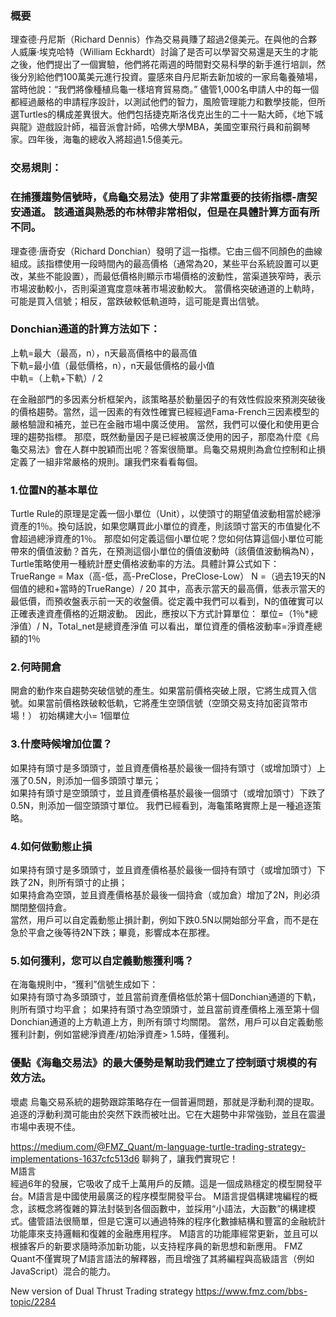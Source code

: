 ### 概要  
理查德·丹尼斯（Richard Dennis）作為交易員賺了超過2億美元。在與他的合夥人威廉·埃克哈特（William Eckhardt）討論了是否可以學習交易還是天生的才能之後，他們提出了一個實驗，他們將花兩週的時間對交易科學的新手進行培訓，然後分別給他們100萬美元進行投資。靈感來自丹尼斯去新加坡的一家烏龜養殖場，當時他說：“我們將像種植烏龜一樣培育貿易商。”
儘管1,000名申請人中的每一個都經過嚴格的申請程序設計，以測試他們的智力，風險管理能力和數學技能，但所選Turtles的構成差異很大。他們包括捷克斯洛伐克出生的二十一點大師，《地下城與龍》遊戲設計師，福音派會計師，哈佛大學MBA，美國空軍飛行員和前鋼琴家。四年後，海龜的總收入將超過1.5億美元。

### 交易規則：  
### 在捕獲趨勢信號時，《烏龜交易法》使用了非常重要的技術指標-唐契安通道。 該通道與熟悉的布林帶非常相似，但是在具體計算方面有所不同。
理查德·唐奇安（Richard Donchian）發明了這一指標。它由三個不同顏色的曲線組成。該指標使用一段時間內的最高價格（通常為20，某些平台系統設置可以更改，某些不能設置），而最低價格則顯示市場價格的波動性，當渠道狹窄時，表示市場波動較小，否則渠道寬度意味著市場波動較大。
當價格突破通道的上軌時，可能是買入信號；相反，當跌破較低軌道時，這可能是賣出信號。

### Donchian通道的計算方法如下：  
上軌=最大（最高，n），n天最高價格中的最高值  
下軌=最小值（最低價格，n），n天最低價格的最小值  
中軌=（上軌+下軌）/ 2  

在金融部門的多因素分析框架內，該策略基於動量因子的有效性假設來預測突破後的價格趨勢。當然，這一因素的有效性確實已經經過Fama-French三因素模型的嚴格驗證和補充，並已在金融市場中廣泛使用。
當然，我們可以優化和使用更合理的趨勢指標。
那麼，既然動量因子是已經被廣泛使用的因子，那麼為什麼《烏龜交易法》會在人群中脫穎而出呢？答案很簡單。烏龜交易規則為倉位控制和止損定義了一組非常嚴格的規則。讓我們來看看每個。

### 1.位置N的基本單位  
Turtle Rule的原理是定義一個小單位（Unit），以使頭寸的期望值波動相當於總淨資產的1％。換句話說，如果您購買此小單位的資產，則該頭寸當天的市值變化不會超過總淨資產的1％。
那麼如何定義這個小單位呢？您如何估算這個小單位可能帶來的價值波動？首先，在預測這個小單位的價值波動時（該價值波動稱為N），Turtle策略使用一種統計歷史價格波動率的方法。具體計算公式如下：
TrueRange = Max（高-低，高-PreClose，PreClose-Low）
N =（過去19天的N個值的總和+當時的TrueRange）/ 20
其中，高表示當天的最高價，低表示當天的最低價，而預收盤表示前一天的收盤價。從定義中我們可以看到，N的值確實可以正確表達資產價格的近期波動。
因此，應按以下方式計​​算單位：
單位=（1％*總淨值）/ N，Total_net是總資產淨值
可以看出，單位資產的價格波動率=淨資產總額的1％

### 2.何時開倉  
開倉的動作來自趨勢突破信號的產生。如果當前價格突破上限，它將生成買入信號。如果當前價格跌破較低軌，它將產生空頭信號（空頭交易支持加密貨幣市場！）
初始構建大小= 1個單位

### 3.什麼時候增加位置？  
如果持有頭寸是多頭頭寸，並且資產價格基於最後一個持有頭寸（或增加頭寸）上漲了0.5N，則添加一個多頭頭寸單元；  
如果持有頭寸是空頭頭寸，並且資產價格基於最後一個頭寸（或增加頭寸）下跌了0.5N，則添加一個空頭頭寸單位。
我們已經看到，海龜策略實際上是一種追逐策略。

### 4.如何做動態止損  
如果持有頭寸是多頭頭寸，並且資產價格基於最後一個持有頭寸（或增加頭寸）下跌了2N，則所有頭寸的止損；  
如果持倉為空頭，並且資產價格基於最後一個持倉（或加倉）增加了2N，則必須關閉整個持倉。  
當然，用戶可以自定義動態止損計劃，例如下跌0.5N以開始部分平倉，而不是在急於平倉之後等待2N下跌；畢竟，影響成本在那裡。  

### 5.如何獲利，您可以自定義動態獲利嗎？  
在海龜規則中，“獲利”信號生成如下：  
如果持有頭寸為多頭頭寸，並且當前資產價格低於第十個Donchian通道的下軌，則所有頭寸均平倉；
如果持有頭寸為空頭頭寸，並且當前資產價格上漲至第十個Donchian通道的上方軌道上方，則所有頭寸均關閉。
當然，用戶可以自定義動態獲利計劃，例如當總淨資產/初始淨資產> 1.5時，僅獲利。

### 優點《海龜交易法》的最大優勢是幫助我們建立了控制頭寸規模的有效方法。  
壞處 烏龜交易系統的趨勢跟踪策略存在一個普遍問題，那就是浮動利潤的提取。追逐的浮動利潤可能由於突然下跌而被吐出。它在大趨勢中非常強勁，並且在震盪市場中表現不佳。


https://medium.com/@FMZ_Quant/m-language-turtle-trading-strategy-implementations-1637cfc513d6
聊夠了，讓我們實現它！  
M語言  
經過6年的發展，它吸收了成千上萬用戶的反饋。這是一個成熟穩定的模型開發平台。M語言是中國使用最廣泛的程序模型開發平台。
M語言提倡構建塊編程的概念，該概念將復雜的算法封裝到各個函數中，並採用“小語法，大函數”的構建模式。儘管語法很簡單，但是它還可以通過特殊的程序化數據結構和豐富的金融統計功能庫來支持邏輯和復雜的金融應用程序。
M語言的功能庫經常更新，並且可以根據客戶的新要求隨時添加新功能，以支持程序員的新思想和新應用。
FMZ Quant不僅實現了M語言語法的解釋器，而且增強了其將編程與高級語言（例如JavaScript）混合的能力。

New version of Dual Thrust Trading strategy  https://www.fmz.com/bbs-topic/2284
